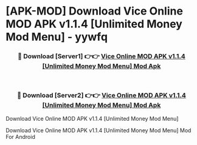 # [APK-MOD] Download Vice Online MOD APK v1.1.4 [Unlimited Money Mod Menu] - yywfq


<div align="center">
<h3>🔴 Download [Server1] 👉👉 <a href="https://apk-comot.site?title=Vice_Online_MOD_APK_v1.1.4_[Unlimited_Money_Mod_Menu]">Vice Online MOD APK v1.1.4 [Unlimited Money Mod Menu] Mod Apk</a></h3><br>
<h3>🔴 Download [Server2] 👉👉 <a href="https://apk-comot.site?title=Vice_Online_MOD_APK_v1.1.4_[Unlimited_Money_Mod_Menu]">Vice Online MOD APK v1.1.4 [Unlimited Money Mod Menu] Mod Apk</a></h3>
</div>



Download Vice Online MOD APK v1.1.4 [Unlimited Money Mod Menu] 

Download Vice Online MOD APK v1.1.4 [Unlimited Money Mod Menu] Mod For Android